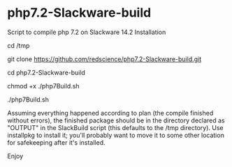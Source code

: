 # php7.2-Slackware-build
Script to compile php 7.2 on Slackware 14.2
Installation

cd /tmp

git clone https://github.com/redscience/php7.2-Slackware-build.git

cd php7.2-Slackware-build

chmod +x ./php7Build.sh

./php7Build.sh

Assuming everything happened according to plan (the compile finished without errors), the finished package should be in the directory declared as "OUTPUT" in the SlackBuild script (this defaults to the /tmp directory). Use installpkg to install it; you'll probably want to move it to some other location for safekeeping after it's installed.

Enjoy
